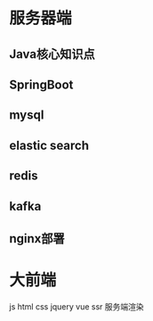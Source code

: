 # 服务器端
## Java核心知识点

## SpringBoot

## mysql

## elastic search

## redis

## kafka

## nginx部署

# 大前端
js html css
jquery
vue
ssr 服务端渲染
